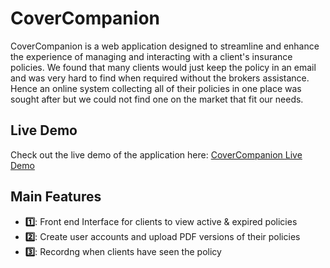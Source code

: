 # CoverCompanion

CoverCompanion is a web application designed to streamline and enhance the experience of managing and interacting with a client's insurance policies. We found that many clients would just keep the policy in an email and was very hard to find when required without the brokers assistance. Hence an online system collecting all of their policies in one place was sought after but we could not find one on the market that fit our needs.

## Live Demo

Check out the live demo of the application here: [CoverCompanion Live Demo](https://covercompanion-sx5k-main-g6qvsh5ywa-as.a.run.app/Login) 

## Main Features

- **1️⃣**: Front end Interface for clients to view active & expired policies
- **2️⃣**: Create user accounts and upload PDF versions of their policies
- **3️⃣**: Recordng when clients have seen the policy


